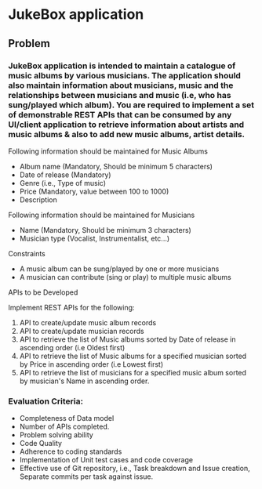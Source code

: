 # JukeBox application

## Problem

### JukeBox application is intended to maintain a catalogue of music albums by various musicians. The application should also maintain information about musicians, music and the relationships between musicians and music (i.e, who has sung/played which album). You are required to implement a set of demonstrable REST APIs that can be consumed by any UI/client application to retrieve information about artists and music albums & also to add new music albums, artist details.

Following information should be maintained for Music Albums

- Album name (Mandatory, Should be minimum 5 characters)
- Date of release (Mandatory)
- Genre (i.e., Type of music)
- Price (Mandatory, value between 100 to 1000)
- Description

Following information should be maintained for Musicians

- Name (Mandatory, Should be minimum 3 characters)
- Musician type (Vocalist, Instrumentalist, etc...)

Constraints

- A music album can be sung/played by one or more musicians
- A musician can contribute (sing or play) to multiple music albums

APIs to be Developed

Implement REST APIs for the following:

1. API to create/update music album records
2. API to create/update musician records
3. API to retrieve the list of Music albums sorted by Date of release in ascending order (i.e
Oldest first)
4. API to retrieve the list of Music albums for a specified musician sorted by Price in ascending order (i.e Lowest first)
5. API to retrieve the list of musicians for a specified music album sorted by musician's Name in ascending order.

### Evaluation Criteria:
- Completeness of Data model
- Number of APIs completed.
- Problem solving ability
- Code Quality
- Adherence to coding standards
- Implementation of Unit test cases and code coverage
- Effective use of Git repository, i.e., Task breakdown and Issue creation, Separate commits per task against issue.